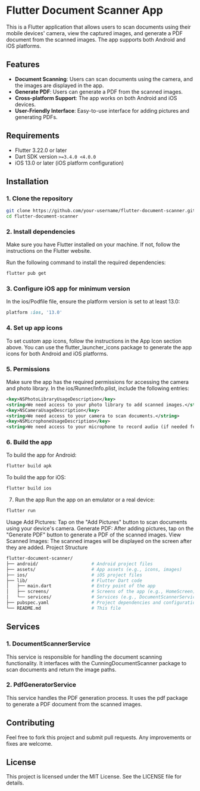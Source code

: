 # Flutter Document Scanner App

This is a Flutter application that allows users to scan documents using their mobile devices' camera, view the captured images, and generate a PDF document from the scanned images. The app supports both Android and iOS platforms.

## Features

- **Document Scanning**: Users can scan documents using the camera, and the images are displayed in the app.
- **Generate PDF**: Users can generate a PDF from the scanned images.
- **Cross-platform Support**: The app works on both Android and iOS devices.
- **User-Friendly Interface**: Easy-to-use interface for adding pictures and generating PDFs.

## Requirements

- Flutter 3.22.0 or later
- Dart SDK version `>=3.4.0 <4.0.0`
- iOS 13.0 or later (iOS platform configuration)

## Installation

### 1. Clone the repository

```bash
git clone https://github.com/your-username/flutter-document-scanner.git
cd flutter-document-scanner
```

### 2. Install dependencies
Make sure you have Flutter installed on your machine. If not, follow the instructions on the Flutter website.

Run the following command to install the required dependencies:

```bash
flutter pub get
```

### 3. Configure iOS app for minimum version
In the ios/Podfile file, ensure the platform version is set to at least 13.0:

```ruby
platform :ios, '13.0'
```
### 4. Set up app icons
To set custom app icons, follow the instructions in the App Icon section above. You can use the flutter_launcher_icons package to generate the app icons for both Android and iOS platforms.

### 5. Permissions
Make sure the app has the required permissions for accessing the camera and photo library. In the ios/Runner/Info.plist, include the following entries:

```xml
<key>NSPhotoLibraryUsageDescription</key>
<string>We need access to your photo library to add scanned images.</string>
<key>NSCameraUsageDescription</key>
<string>We need access to your camera to scan documents.</string>
<key>NSMicrophoneUsageDescription</key>
<string>We need access to your microphone to record audio (if needed for videos).</string>
```

### 6. Build the app
To build the app for Android:

```bash
flutter build apk
``` 

To build the app for iOS:
```bash
flutter build ios
```

7. Run the app
Run the app on an emulator or a real device:
```bash
flutter run
```

Usage
Add Pictures: Tap on the "Add Pictures" button to scan documents using your device's camera.
Generate PDF: After adding pictures, tap on the "Generate PDF" button to generate a PDF of the scanned images.
View Scanned Images: The scanned images will be displayed on the screen after they are added.
Project Structure

```bash
flutter-document-scanner/
├── android/                    # Android project files
├── assets/                     # App assets (e.g., icons, images)
├── ios/                        # iOS project files
├── lib/                        # Flutter Dart code
│   ├── main.dart               # Entry point of the app
│   ├── screens/                # Screens of the app (e.g., HomeScreen)
│   └── services/               # Services (e.g., DocumentScannerService, PdfGeneratorService)
├── pubspec.yaml                # Project dependencies and configuration
└── README.md                   # This file
```

## Services

### 1. DocumentScannerService
This service is responsible for handling the document scanning functionality. It interfaces with the CunningDocumentScanner package to scan documents and return the image paths.

### 2. PdfGeneratorService
This service handles the PDF generation process. It uses the pdf package to generate a PDF document from the scanned images.

## Contributing
Feel free to fork this project and submit pull requests. Any improvements or fixes are welcome.

## License
This project is licensed under the MIT License. See the LICENSE file for details.